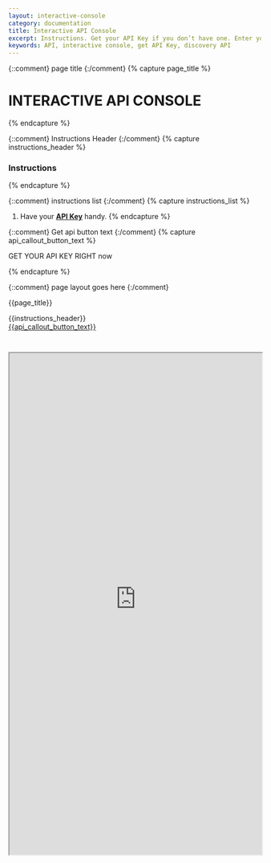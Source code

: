 ```yaml
---
layout: interactive-console
category: documentation
title: Interactive API Console
excerpt: Instructions. Get your API Key if you don’t have one. Enter your API Key. Log in with your credentials to authenticate.
keywords: API, interactive console, get API Key, discovery API
---
```


{::comment}
page title
{:/comment}
{% capture page_title %}

# INTERACTIVE API CONSOLE

{% endcapture %}

{::comment}
Instructions Header
{:/comment}
{% capture instructions_header %}

### Instructions

{% endcapture %}

{::comment}
instructions list
{:/comment}
{% capture instructions_list %}
1. Have your **[API Key](https://developer-acct.ticketmaster.com/user/login)** handy.
{% endcapture %}

{::comment}
Get api button text
{:/comment}
{% capture api_callout_button_text %}

GET YOUR API KEY RIGHT now

{% endcapture %}

{::comment}
page layout goes here
{:/comment}

{{page_title}}

<div id="pantheon-api-key" class="pantheon-api-key" style="display: none;">
  Your API Key/Custom Token: <span id="copy-clip"></span>
  <div class="copy-btn" rel="tooltip" data-placement="top" data-original-title="Copy to Clipboard" data-clipboard-text=""></div>
</div>
<div id="instructions-header" class="double-margin-top" markdown="1">
<span class="instructions-chevron pull-left" markdown="1"></span>
{{instructions_header}}
</div>

<div id="console-instructions" markdown="1" style="display: none;">
{{instructions_list}}
</div>

<div id="get-key-callout">
<a href="https://developer-acct.ticketmaster.com/user/login" class="tm-btn tm-btn-transparent" markdown="1">
{{api_callout_button_text}}
</a>
</div>

<iframe name="foo" id="console-iframe" src="https://partner-onboarding.tmdc.us/eventTestingTool?key=" width="100%" height="1000" scrolling="yes" style="margin-top: 3em;"></iframe>
